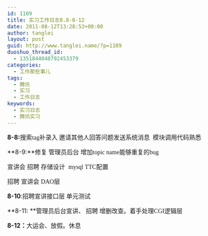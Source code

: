 ```yaml
---
id: 1109
title: 实习工作日志8.8-8-12
date: 2011-08-12T13:28:53+00:00
author: tanglei
layout: post
guid: http://www.tanglei.name/?p=1109
duoshuo_thread_id:
  - 1351844048792453379
categories:
  - 工作那些事儿
tags:
  - 腾讯
  - 实习
  - 工作日志
keywords:
  - 实习日志
  - 腾讯实习
---
```

**8-8:**<span style="font-family: 宋体;">搜索</span><span style="font-family: 'Times New Roman';">tag</span><span style="font-family: 宋体;">补录入 邀请其他人回答问题发送系统消息  模块调用代码熟悉</span>

**8-9:**修复 管理员后台 增加<span style="font-family: 'Times New Roman';">topic name</span><span style="font-family: 宋体;">能够重复的</span><span style="font-family: 'Times New Roman';">bug</span>

宣讲会 招聘 存储设计  <span style="font-family: 'Times New Roman';">mysql TTC</span><span style="font-family: 宋体;">配置 </span>

招聘 宣讲会 <span style="font-family: 'Times New Roman';">DAO</span><span style="font-family: 宋体;">层</span>

**8-10**:<span style="font-family: 宋体;">招聘宣讲接口层 单元测试</span>

**8-11: **<span style="font-family: 宋体;">管理员后台宣讲、 招聘 增删改查。着手处理</span><span style="font-family: 'Times New Roman';">CGI</span><span style="font-family: 宋体;">逻辑层</span>

**8-12**<span style="font-family: 宋体;"><strong>：</strong>大运会、放假。休息</span>
